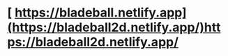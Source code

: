 # [ https://bladeball.netlify.app](https://bladeball2d.netlify.app/)https://bladeball2d.netlify.app/
